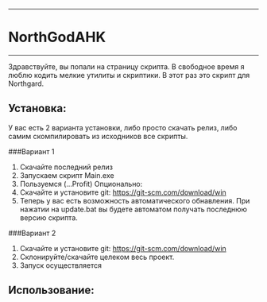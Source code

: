 ____
# NorthGodAHK
____

Здравствуйте, вы попали на страницу скрипта. В свободное время я люблю кодить мелкие утилиты и скриптики. В этот раз это скрипт для Northgard.

## Установка:
У вас есть 2 варианта установки, либо просто скачать релиз, либо самим скомпилировать из исходников все скрипты.

###Вариант 1
1. Скачайте последний релиз
2. Запускаем скрипт Main.exe
3. Пользуемся (...Profit)
Опционально:
1. Скачайте и установите git: https://git-scm.com/download/win
2. Теперь у вас есть возможность автоматического обнавления. При нажатии на update.bat вы будете автоматом получать последнюю версию скрипта.

###Вариант 2
1. Скачайте и установите git: https://git-scm.com/download/win
2. Склонируйте/скачайте целеком весь проект.
3. Запуск осуществляется

## Использование: